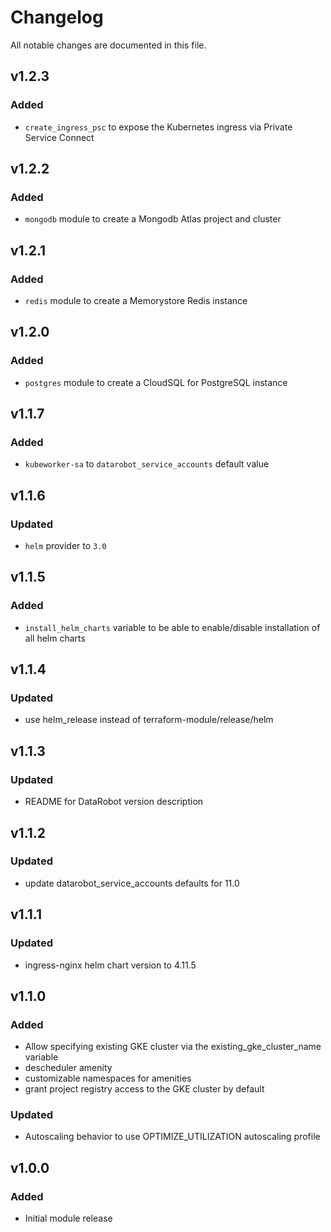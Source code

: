# Changelog

All notable changes are documented in this file.



## v1.2.3

### Added
- `create_ingress_psc` to expose the Kubernetes ingress via Private Service Connect


## v1.2.2

### Added
- `mongodb` module to create a Mongodb Atlas project and cluster


## v1.2.1

### Added
- `redis` module to create a Memorystore Redis instance


## v1.2.0

### Added
- `postgres` module to create a CloudSQL for PostgreSQL instance


## v1.1.7

### Added
- `kubeworker-sa` to `datarobot_service_accounts` default value


## v1.1.6

### Updated
- `helm` provider to `3.0`


## v1.1.5

### Added
- `install_helm_charts` variable to be able to enable/disable installation of all helm charts


## v1.1.4

### Updated
- use helm_release instead of terraform-module/release/helm


## v1.1.3

### Updated

- README for DataRobot version description


## v1.1.2

### Updated

- update datarobot_service_accounts defaults for 11.0


## v1.1.1

### Updated
- ingress-nginx helm chart version to 4.11.5


## v1.1.0

### Added
- Allow specifying existing GKE cluster via the existing_gke_cluster_name variable
- descheduler amenity
- customizable namespaces for amenities
- grant project registry access to the GKE cluster by default

### Updated
- Autoscaling behavior to use OPTIMIZE_UTILIZATION autoscaling profile


## v1.0.0

### Added

- Initial module release

